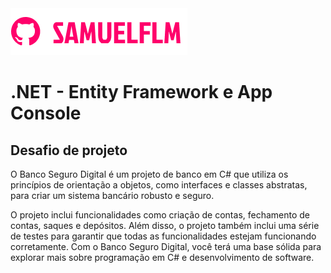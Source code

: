 <img src="Image/logo.png" alt="logo_samuelflm">


# .NET - Entity Framework e App Console

## **Desafio de projeto**

O Banco Seguro Digital é um projeto de banco em C# que utiliza os princípios de orientação a objetos, como interfaces e classes abstratas, para criar um sistema bancário robusto e seguro.


O projeto inclui funcionalidades como criação de contas, fechamento de contas, saques e depósitos. Além disso, o projeto também inclui uma série de testes para garantir que todas as funcionalidades estejam funcionando corretamente. Com o Banco Seguro Digital, você terá uma base sólida para explorar mais sobre programação em C# e desenvolvimento de software.




